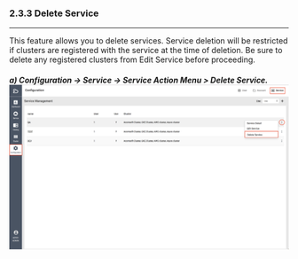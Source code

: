 ### 2.3.3 Delete Service

---

This feature allows you to delete services. Service deletion will be restricted if clusters are registered with the service at the time of deletion. Be sure to delete any registered clusters from Edit Service before proceeding.

##### a\) Configuration → Service → Service Action Menu > Delete Service.![](/assets/EN/2.5/2.3.3_1.png)



